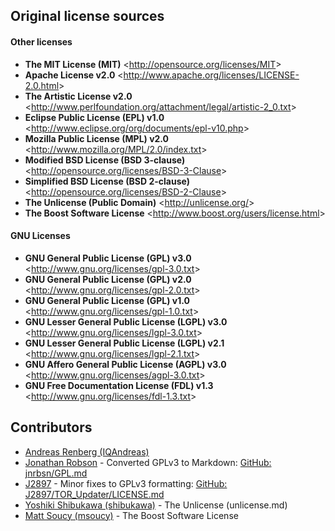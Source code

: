 
## Original license sources

#### Other licenses

 * **The MIT License (MIT)**  &lt;<http://opensource.org/licenses/MIT>&gt;
 * **Apache License v2.0**  &lt;<http://www.apache.org/licenses/LICENSE-2.0.html>&gt;
 * **The Artistic License v2.0**  &lt;<http://www.perlfoundation.org/attachment/legal/artistic-2_0.txt>&gt;
 * **Eclipse Public License (EPL) v1.0**  &lt;<http://www.eclipse.org/org/documents/epl-v10.php>&gt;
 * **Mozilla Public License (MPL) v2.0**  &lt;<http://www.mozilla.org/MPL/2.0/index.txt>&gt;
 * **Modified BSD License (BSD 3-clause)**  &lt;<http://opensource.org/licenses/BSD-3-Clause>&gt;
 * **Simplified BSD License (BSD 2-clause)**  &lt;<http://opensource.org/licenses/BSD-2-Clause>&gt;
 * **The Unlicense (Public Domain)**  &lt;<http://unlicense.org/>&gt;
 * **The Boost Software License**  &lt;<http://www.boost.org/users/license.html>&gt;

#### GNU Licenses

 * **GNU General Public License (GPL) v3.0**  &lt;<http://www.gnu.org/licenses/gpl-3.0.txt>&gt;
 * **GNU General Public License (GPL) v2.0**  &lt;<http://www.gnu.org/licenses/gpl-2.0.txt>&gt;
 * **GNU General Public License (GPL) v1.0**  &lt;<http://www.gnu.org/licenses/gpl-1.0.txt>&gt;
 * **GNU Lesser General Public License (LGPL) v3.0**  &lt;<http://www.gnu.org/licenses/lgpl-3.0.txt>&gt;
 * **GNU Lesser General Public License (LGPL) v2.1**  &lt;<http://www.gnu.org/licenses/lgpl-2.1.txt>&gt;
 * **GNU Affero General Public License (AGPL) v3.0**  &lt;<http://www.gnu.org/licenses/agpl-3.0.txt>&gt;
 * **GNU Free Documentation License (FDL) v1.3**  &lt;<http://www.gnu.org/licenses/fdl-1.3.txt>&gt;

## Contributors

 * [Andreas Renberg (IQAndreas)](https://github.com/IQAndreas)
 * [Jonathan Robson](https://github.com/jnrbsn) - Converted GPLv3 to Markdown: [GitHub: jnrbsn/GPL.md](https://gist.github.com/jnrbsn/708961)
 * [J2897](https://github.com/J2897) - Minor fixes to GPLv3 formatting: [GitHub: J2897/TOR_Updater/LICENSE.md](https://github.com/J2897/TOR_Updater/blob/master/LICENSE.md)
 * [Yoshiki Shibukawa (shibukawa)](https://github.com/shibukawa) - The Unlicense (unlicense.md)
 * [Matt Soucy (msoucy)](https://github.com/msoucy) - The Boost Software License
